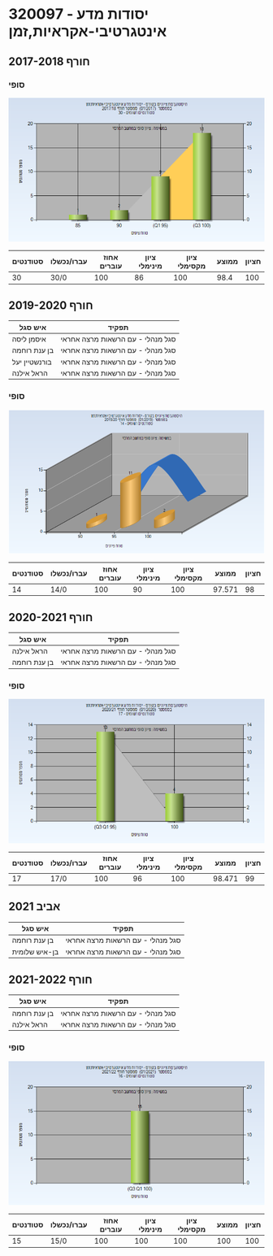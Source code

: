 # 320097 - יסודות מדע אינטגרטיבי-אקראיות,זמן

## חורף 2017-2018

### סופי

![201701 Finals](201701/Finals.png)

| סטודנטים | עברו/נכשלו | אחוז עוברים | ציון מינימלי | ציון מקסימלי | ממוצע | חציון |
| ---- | ---- | ---- | ---- | ---- | ---- | ---- |
| 30 | 30/0 | 100 | 86 | 100 | 98.4 | 100 |

## חורף 2019-2020

| איש סגל | תפקיד |
| ---- | ---- |
| איסמן ליסה | סגל מנהלי - עם הרשאות מרצה אחראי |
| בן ענת רוחמה | סגל מנהלי - עם הרשאות מרצה אחראי |
| בורנשטיין יעל | סגל מנהלי - עם הרשאות מרצה אחראי |
| הראל אילנה | סגל מנהלי - עם הרשאות מרצה אחראי |

### סופי

![201901 Finals](201901/Finals.png)

| סטודנטים | עברו/נכשלו | אחוז עוברים | ציון מינימלי | ציון מקסימלי | ממוצע | חציון |
| ---- | ---- | ---- | ---- | ---- | ---- | ---- |
| 14 | 14/0 | 100 | 90 | 100 | 97.571 | 98 |

## חורף 2020-2021

| איש סגל | תפקיד |
| ---- | ---- |
| הראל אילנה | סגל מנהלי - עם הרשאות מרצה אחראי |
| בן ענת רוחמה | סגל מנהלי - עם הרשאות מרצה אחראי |

### סופי

![202001 Finals](202001/Finals.png)

| סטודנטים | עברו/נכשלו | אחוז עוברים | ציון מינימלי | ציון מקסימלי | ממוצע | חציון |
| ---- | ---- | ---- | ---- | ---- | ---- | ---- |
| 17 | 17/0 | 100 | 96 | 100 | 98.471 | 99 |

## אביב 2021

| איש סגל | תפקיד |
| ---- | ---- |
| בן ענת רוחמה | סגל מנהלי - עם הרשאות מרצה אחראי |
| בן-איש שלומית | סגל מנהלי - עם הרשאות מרצה אחראי |

## חורף 2021-2022

| איש סגל | תפקיד |
| ---- | ---- |
| בן ענת רוחמה | סגל מנהלי - עם הרשאות מרצה אחראי |
| הראל אילנה | סגל מנהלי - עם הרשאות מרצה אחראי |

### סופי

![202101 Finals](202101/Finals.png)

| סטודנטים | עברו/נכשלו | אחוז עוברים | ציון מינימלי | ציון מקסימלי | ממוצע | חציון |
| ---- | ---- | ---- | ---- | ---- | ---- | ---- |
| 15 | 15/0 | 100 | 100 | 100 | 100 | 100 |

